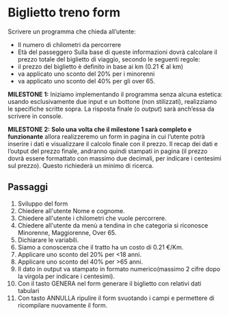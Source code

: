 # Biglietto treno form

Scrivere un programma che chieda all’utente:

- Il numero di chilometri da percorrere
- Età del passeggero
  Sulla base di queste informazioni dovrà calcolare il prezzo totale del biglietto di viaggio, secondo le seguenti regole:
- il prezzo del biglietto è definito in base ai km (0.21 € al km)
- va applicato uno sconto del 20% per i minorenni
- va applicato uno sconto del 40% per gli over 65.

**MILESTONE 1:**
Iniziamo implementando il programma senza alcuna estetica: usando esclusivamente due input e un bottone (non stilizzati), realizziamo le specifiche scritte sopra. La risposta finale (o _output_) sarà anch’essa da scrivere in console.

**MILESTONE 2:**
**Solo una volta che il milestone 1 sarà completo e funzionante** allora realizzeremo un form in pagina in cui l’utente potrà inserire i dati e visualizzare il calcolo finale con il prezzo.
Il recap dei dati e l’output del prezzo finale, andranno quindi stampati in pagina (il prezzo dovrà essere formattato con massimo due decimali, per indicare i centesimi sul prezzo). Questo richiederà un minimo di ricerca.

## Passaggi

1. Sviluppo del form
2. Chiedere all'utente Nome e cognome.
3. Chiedere all'utente i chilometri che vuole percorrere.
4. Chiedere all'utente da menù a tendina in che categoria si riconosce Minorenne, Maggiorenne, Over 65.
5. Dichiarare le variabili.
6. Siamo a conoscenza che il tratto ha un costo di 0.21 €/Km.
7. Applicare uno sconto del 20% per <18 anni.
8. Applicare uno sconto del 40% per >65 anni.
9. Il dato in output va stampato in formato numerico(massimo 2 cifre dopo la virgola per indicare i centesimi).
10. Con il tasto GENERA nel form generare il biglietto con relativi dati tabulari
11. Con tasto ANNULLA ripulire il form svuotando i campi e permettere di ricompilare nuovamente il form.
